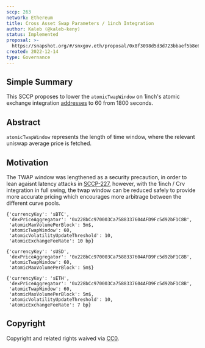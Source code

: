 ```yaml
---
sccp: 263
network: Ethereum
title: Cross Asset Swap Parameters / 1inch Integration
author: Kaleb (@kaleb-keny)
status: Implemented
proposal: >-
  https://snapshot.org/#/snxgov.eth/proposal/0x8f3098d5d3d723bbaef5b8e674cc6ca8e3b814d4c341249e8ba7dfc05bf1c5af
created: 2022-12-14
type: Governance
---
```


## Simple Summary

<!--"If you can't explain it simply, you don't understand it well enough." Provide a simplified and layman-accessible explanation of the SCCP.-->

This SCCP proposes to lower the `atomicTwapWindow` on 1inch's atomic exchange integration [addresses](https://sips.synthetix.io/sips/sip-288/) to 60 from 1800 seconds.

## Abstract

<!--A short (~200 word) description of the variable change proposed.-->

`atomicTwapWindow` represents the length of time window, where the relevant uniswap average price is fetched. 

## Motivation

<!--The motivation is critical for SCCPs that want to update variables within Synthetix. It should clearly explain why the existing variable is not incentive aligned. SCCP submissions without sufficient motivation may be rejected outright.-->

The TWAP window was lengthened as a security precaution, in order to lean agaisnt latency attacks in [SCCP-227](https://sips.synthetix.io/sccp/sccp-227/), however, with the 1inch / Crv integration in full swing, the twap window can be reduced safely to provide more accurate pricing which encourages more arbitrage between the different curve pools.

```
{'currencyKey': 'sBTC',
 'dexPriceAggregator': '0x228bCc970003Ca7588337604AFD9Fc5d92bF1C8B',
 'atomicMaxVolumePerBlock': 5m$,
 'atomicTwapWindow': 60,
 'atomicVolatilityUpdateThreshold': 10,
 'atomicExchangeFeeRate': 10 bp}

{'currencyKey': 'sUSD',
 'dexPriceAggregator': '0x228bCc970003Ca7588337604AFD9Fc5d92bF1C8B',
 'atomicTwapWindow': 60,
 'atomicMaxVolumePerBlock': 5m$}

{'currencyKey': 'sETH',
 'dexPriceAggregator': '0x228bCc970003Ca7588337604AFD9Fc5d92bF1C8B',
 'atomicTwapWindow': 60,
 'atomicMaxVolumePerBlock': 5m$,
 'atomicVolatilityUpdateThreshold': 10,
 'atomicExchangeFeeRate': 7 bp}

```



## Copyright

Copyright and related rights waived via [CC0](https://creativecommons.org/publicdomain/zero/1.0/).
